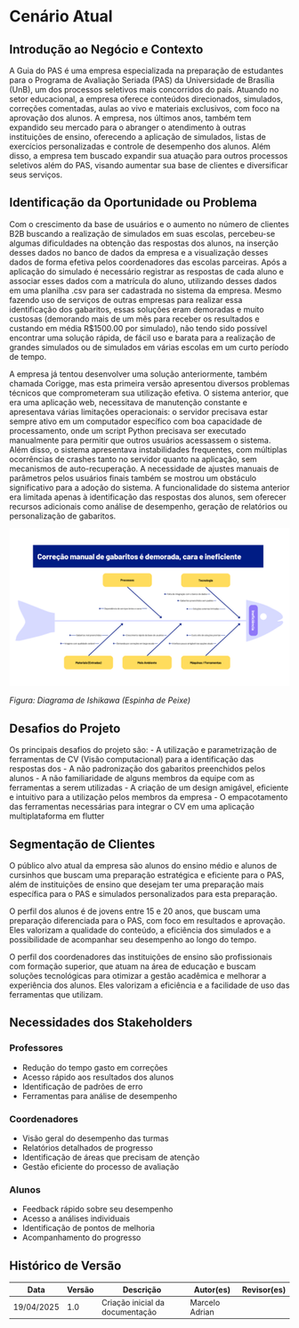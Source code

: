 # Cenário Atual

## Introdução ao Negócio e Contexto

A Guia do PAS é uma empresa especializada na preparação de estudantes para o Programa de Avaliação Seriada (PAS) da Universidade de Brasília (UnB), um dos processos seletivos mais concorridos do país. Atuando no setor educacional, a empresa oferece conteúdos direcionados, simulados, correções comentadas, aulas ao vivo e materiais exclusivos, com foco na aprovação dos alunos. A empresa, nos últimos anos, também tem expandido seu mercado para o abranger o atendimento à outras instituições de ensino, oferecendo a aplicação de simulados, listas de exercícios personalizadas e controle de desempenho dos alunos. Além disso, a empresa tem buscado expandir sua atuação para outros processos seletivos além do PAS, visando aumentar sua base de clientes e diversificar seus serviços.



## Identificação da Oportunidade ou Problema

Com o crescimento da base de usuários e o aumento no número de clientes B2B buscando a realização de simulados em suas escolas, percebeu-se algumas dificuldades na obtenção das respostas dos alunos, na inserção desses dados no banco de dados da empresa e a visualização desses dados de forma efetiva pelos coordenadores das escolas parceiras. Após a aplicação do simulado é necessário registrar as respostas de cada aluno e associar esses dados com a matrícula do aluno, utilizando desses dados em uma planilha .csv para ser cadastrada no sistema da empresa. Mesmo fazendo uso de serviços de outras empresas para realizar essa identificação dos gabaritos, essas soluções eram demoradas e muito custosas (demorando mais de um mês para receber os resultados e custando em média R$1500.00 por simulado), não tendo sido possível encontrar uma solução rápida, de fácil uso e barata para a realização de grandes simulados ou de simulados em várias escolas em um curto período de tempo.

A empresa já tentou desenvolver uma solução anteriormente, também chamada Corigge, mas esta primeira versão apresentou diversos problemas técnicos que comprometeram sua utilização efetiva. O sistema anterior, que era uma aplicação web, necessitava de manutenção constante e apresentava várias limitações operacionais: o servidor precisava estar sempre ativo em um computador específico com boa capacidade de processamento, onde um script Python precisava ser executado manualmente para permitir que outros usuários acessassem o sistema. Além disso, o sistema apresentava instabilidades frequentes, com múltiplas ocorrências de crashes tanto no servidor quanto na aplicação, sem mecanismos de auto-recuperação. A necessidade de ajustes manuais de parâmetros pelos usuários finais também se mostrou um obstáculo significativo para a adoção do sistema. A funcionalidade do sistema anterior era limitada apenas à identificação das respostas dos alunos, sem oferecer recursos adicionais como análise de desempenho, geração de relatórios ou personalização de gabaritos.

![Diagrama de Causa e Efeito (Espinha de Peixe)](assets/fish-bone.png)

*Figura: Diagrama de Ishikawa (Espinha de Peixe)*


## Desafios do Projeto

Os principais desafios do projeto são:
    - A utilização e parametrização de ferramentas de CV (Visão computacional) para a identificação das respostas dos 
    - A não padronização dos gabaritos preenchidos pelos alunos
    - A não familiaridade de alguns membros da equipe com as ferramentas a serem utilizadas
    - A criação de um design amigável, eficiente e intuitivo para a utilização pelos membros da empresa
    - O empacotamento das ferramentas necessárias para integrar o CV em uma aplicação multiplataforma em flutter

## Segmentação de Clientes

O público alvo atual da empresa são alunos do ensino médio e alunos de cursinhos que buscam uma preparação estratégica e eficiente para o PAS, além de instituições de ensino que desejam ter uma preparação mais específica para o PAS e simulados personalizados para esta preparação.

O perfil dos alunos é de jovens entre 15 e 20 anos, que buscam uma preparação diferenciada para o PAS, com foco em resultados e aprovação. Eles valorizam a qualidade do conteúdo, a eficiência dos simulados e a possibilidade de acompanhar seu desempenho ao longo do tempo.

O perfil dos coordenadores das instituições de ensino são profissionais com formação superior, que atuam na área de educação e buscam soluções tecnológicas para otimizar a gestão acadêmica e melhorar a experiência dos alunos. Eles valorizam a eficiência e a facilidade de uso das ferramentas que utilizam.

## Necessidades dos Stakeholders

### Professores
- Redução do tempo gasto em correções
- Acesso rápido aos resultados dos alunos
- Identificação de padrões de erro
- Ferramentas para análise de desempenho

### Coordenadores
- Visão geral do desempenho das turmas
- Relatórios detalhados de progresso
- Identificação de áreas que precisam de atenção
- Gestão eficiente do processo de avaliação

### Alunos
- Feedback rápido sobre seu desempenho
- Acesso a análises individuais
- Identificação de pontos de melhoria
- Acompanhamento do progresso

## Histórico de Versão

| Data       | Versão | Descrição                       | Autor(es)      | Revisor(es) |
| ---------- | ------ | ------------------------------- | -------------- | ----------- |
| 19/04/2025 | 1.0    | Criação inicial da documentação | Marcelo Adrian |             |